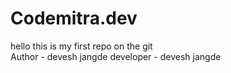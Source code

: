 # Codemitra.dev
hello this is my first repo on the git 
<br>
Author - devesh jangde
developer -  devesh jangde
